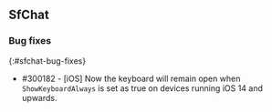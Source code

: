 ## SfChat

### Bug fixes
{:#sfchat-bug-fixes}

* \#300182 - [iOS] Now the keyboard will remain open when `ShowKeyboardAlways` is set as true on devices running iOS 14 and upwards.